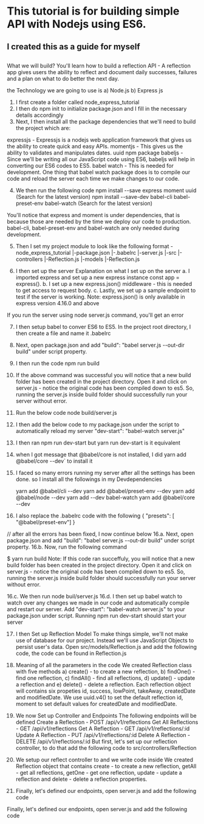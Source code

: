 # This tutorial is for building simple API with Nodejs using ES6.

## I created this as a guide for myself

## 
What we will build?
You'll learn how to build a reflection API - A reflection app gives users the ability to reflect and document daily 
successes, failures and a plan on what to do better the next day.

the Technology we are going to use is
a) Node.js
b) Express js

1. I first create a folder called node_express_tutorial
2. I then do npm init to initialize package.json and I fill in the necessary details accordingly
3. Next, I then install all the package dependencies that we'll need to build the project which are:

expressjs - Expressjs is a nodejs web application framework that gives us the ability to create quick and easy APIs.
momentjs - This gives us the ability to validates and manipulates dates.
uuid npm package
babeljs - Since we'll be writing all our JavaScript code using ES6, babeljs will help in converting our ES6 codes to ES5.
babel watch - This is needed for development. One thing that babel watch package does is to compile our code and reload the server each time we make changes to our code.

4. We then run the following code
 npm install --save express moment uuid (Search for the latest version)
 npm install --save-dev babel-cli babel-preset-env babel-watch (Search for the latest version)

You'll notice that express and moment is under dependencies, that is because those are needed by the time we deploy our code to production. babel-cli, babel-preset-env and babel-watch are only needed during development.

5. Then I set my project module to look like the following format
-node_express_tutorial
  |-package.json
  |-.babelrc
  |-server.js
  |-src
    |-controllers
      |-Reflection.js
    |-models
      |-Reflection.js

6. I then set up the server
      Explanation on what I set up on the server
a. I imported express and set up a new express instance const app = express(). 
b. I set up a new express.json() middleware - this is needed to get access to request body. 
c. Lastly, we set up a sample endpoint to test if the server is working.
Note: express.json() is only available in express version 4.16.0 and above

If you run the server using node server.js command, you'll get an error


7. I then setup babel to conver ES6 to ES5. In the project root directory, I then create a file and name it .babelrc
8. Next, open package.json and add "build": "babel server.js --out-dir build" under script property.
9. I then run the code npm run build
10. If the above command was successful you will notice that a new build folder has been created in the project directory.
 Open it and click on server.js - notice the original code has been compiled down to es5. So, running the server.js 
 inside build folder should successfully run your server without error.

 11. Run the below code
  node build/server.js

  12. I then add the below code to my package.json under the script to automatically reload my server 
  "dev-start": "babel-watch server.js"
  13. I then ran npm run dev-start but yarn run dev-start is it equivalent
  14. when I got message that @babel/core is not installed, I did yarn add @babel/core --dev` to install it
15. I faced so many errors running my server after all the settings has been done.
    so I install all the followings in my Devdependencies
    
    yarn add @babel/cli --dev
    yarn add @babel/preset-env --dev
    yarn add @babel/node --dev
    yarn add --dev babel-watch
    yarn add @babel/core --dev

  16. I also replace the .babelrc code with the following
      {
    "presets": [ "@babel/preset-env"]
}

// after all the errors has been fixed, I now continue below
16.a. Next, open package.json and add "build": "babel server.js --out-dir build" under script property.
16.b. Now, run the following command

$ yarn run build
Note: If this code ran succeffuly, you will notice that a new build folder has been created in the project directory.
Open it and click on server.js - notice the original code has been compiled down to es5. So, running the server.js inside build folder should successfully run your server without error.

16.c. We then run node buil/server.js
16.d. I then set up babel watch to watch over any changes we made in our code and automatically compile and restart our server.
   Add "dev-start": "babel-watch server.js" to your package.json under script.
   Running npm run dev-start should start your server

  17. I then Set up Reflection Model
          To make things simple, we'll not make use of database for our project. 
          Instead we'll use JavaScript Objects to persist user's data.
          Open src/models/Reflection.js and add the following code, the code can be found in Reflection.js
18. Meaning of all the parameters in the code
        We created Reflection class with five methods 
        a) create() - to create a new reflection, 
        b) findOne() - find one reflection, 
        c) findAll() - find all reflections, 
        d) update() - update a reflection and 
        e) delete() - delete a reflection. 
        Each reflection object will contains six propeties id, success, lowPoint, takeAway, createdDate and modifiedDate.
        We use uuid.v4() to set the default reflection id, moment to set default values for createdDate and modifiedDate.
19.  We now Set up Controller and Endpoints
     The following endpoints will be defined
    Create a Reflection - POST /api/v1/reflections
    Get All Reflections - GET /api/v1/reflections
    Get A Reflection - GET /api/v1/reflections/:id
    Update A Reflection - PUT /api/v1/reflections/:id
    Delete A Reflection - DELETE /api/v1/reflections/:id
    But first, let's set up our reflection controller, to do that add the following code to src/controllers/Reflection

20. We setup our reflect controller to and we write code inside
  We created Reflection object that contains create - to create a new reflection, 
  getAll - get all reflections, 
  getOne - get one reflection, 
  update - update a reflection and 
  delete - delete a reflection properties.
21. Finally, let's defined our endpoints, open server.js and add the following code


Finally, let's defined our endpoints, open server.js and add the following code
